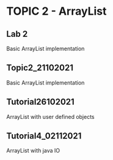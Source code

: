 # TOPIC 2 - ArrayList

## Lab 2
Basic ArrayList implementation

## Topic2_21102021
Basic ArrayList implementation

## Tutorial26102021
ArrayList with user defined objects

## Tutorial4_02112021
ArrayList with java IO
